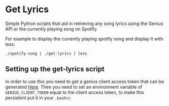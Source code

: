 # Get Lyrics

Simple Python scripts that aid in retrieving any song lyrics using the Genius API
or the currently playing song on Spotify.

For example to display the currently playing spotify song and display it with less:
```
./spotify-song | ./get-lyrics | less
```

## Setting up the get-lyrics script
In order to use this you need to get a genius client access token that can
be generated [Here](https://genius.com/api-clients/new). Then you need to set an
environment variable of `GENIUS_CLIENT_TOKEN` equal to the client access token,
to make this persistent put it in your `.bashrc`
